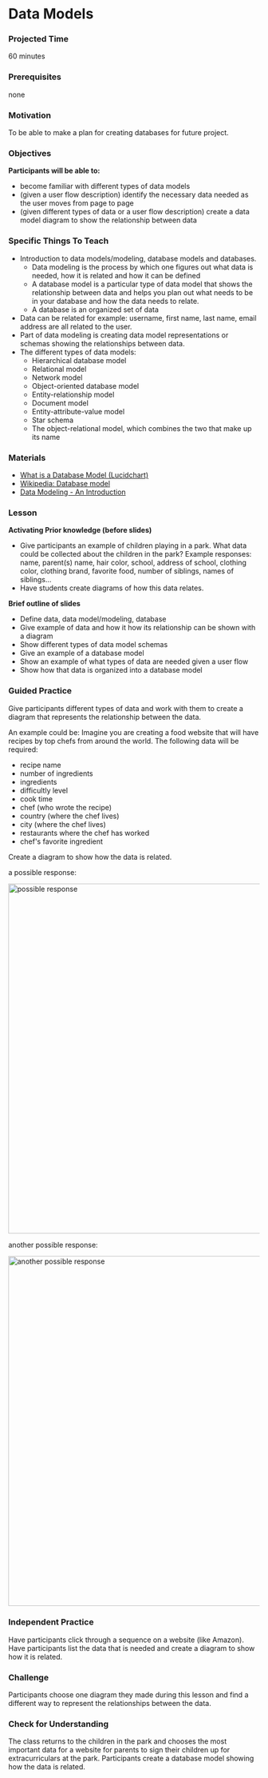 # Data Models

### Projected Time
60 minutes

### Prerequisites
none

### Motivation
To be able to make a plan for creating databases for future project.

### Objectives
**Participants will be able to:**
- become familiar with different types of data models
- (given a user flow description) identify the necessary data needed as the user moves from page to page 
- (given different types of data or a user flow description) create a data model diagram to show the relationship between data 


### Specific Things To Teach
- Introduction to data models/modeling, database models and databases.
	- Data modeling is the process by which one figures out what data is needed, how it is related and how it can be defined
	- A database model is a particular type of data model that shows the relationship between data and helps you plan out what needs to be in your database and how the data needs to relate.
	- A database is an organized set of data
- Data can be related for example: username, first name, last name, email address are all related to the user.
- Part of data modeling is creating data model representations or schemas showing the relationships between data.
- The different types of data models: 
	- Hierarchical database model
	- Relational model
	- Network model
	- Object-oriented database model
	- Entity-relationship model
	- Document model
	- Entity-attribute-value model
	- Star schema
	- The object-relational model, which combines the two that make up its name

### Materials

- [What is a Database Model (Lucidchart)](https://www.lucidchart.com/pages/database-diagram/database-models#top-info)
- [Wikipedia: Database model](https://en.wikipedia.org/wiki/Database_model)
- [Data Modeling - An Introduction](https://www.youtube.com/watch?v=tR_rOJPiEXc)

### Lesson
**Activating Prior knowledge (before slides)**
- Give participants an example of children playing in a park. What data could be collected about the children in the park? Example responses: name, parent(s) name, hair color, school, address of school, clothing color, clothing brand, favorite food, number of siblings, names of siblings…
- Have students create diagrams of how this data relates.

**Brief outline of slides**
- Define data, data model/modeling, database
- Give example of data and how it how its relationship can be shown with a diagram
- Show different types of data model schemas
- Give an example of a database model
- Show an example of what types of data are needed given a user flow
- Show how that data is organized into a database model

### Guided Practice

Give participants different types of data and work with them to create a diagram that represents the relationship between the data.

An example could be: Imagine you are creating a food website that will have recipes by top chefs from around the world. The following data will be required: 
- recipe name
- number of ingredients
- ingredients
- difficultly level
- cook time
- chef (who wrote the recipe)
- country (where the chef lives)
- city (where the chef lives)
- restaurants where the chef has worked
- chef's favorite ingredient

Create a diagram to show how the data is related.

a possible response:

<img src="https://github.com/Techtonica/curriculum/blob/master/databases/recipe_data_example.jpg" alt="possible response" width="700"/>

another possible response:

<img src="https://github.com/Techtonica/curriculum/blob/master/databases/recipe_data_example2.jpg" alt="another possible response" width="700"/>

### Independent Practice

Have participants click through a sequence on a website (like Amazon). Have participants list the data that is needed and create a diagram to show how it is related. 

### Challenge

Participants choose one diagram they made during this lesson and find a different way to represent the relationships between the data.
### Check for Understanding

The class returns to the children in the park and chooses the most important data for a website for parents to sign their children up for extracurriculars at the park. Participants create a database model showing how the data is related.

